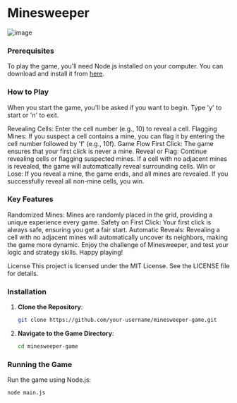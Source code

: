 # Minesweeper

 
![image](https://github.com/bntumb/minesweeper/assets/51305376/35cc1b34-b74d-4264-b48d-26d87c4c37bf)

### Prerequisites

To play the game, you'll need Node.js installed on your computer. You can download and install it from [here](https://nodejs.org/).


### How to Play
When you start the game, you'll be asked if you want to begin. Type 'y' to start or 'n' to exit.

Revealing Cells: Enter the cell number (e.g., 10) to reveal a cell.
Flagging Mines: If you suspect a cell contains a mine, you can flag it by entering the cell number followed by 'f' (e.g., 10f).
Game Flow
First Click: The game ensures that your first click is never a mine.
Reveal or Flag: Continue revealing cells or flagging suspected mines. If a cell with no adjacent mines is revealed, the game will automatically reveal surrounding cells.
Win or Lose: If you reveal a mine, the game ends, and all mines are revealed. If you successfully reveal all non-mine cells, you win.

### Key Features
Randomized Mines: Mines are randomly placed in the grid, providing a unique experience every game.
Safety on First Click: Your first click is always safe, ensuring you get a fair start.
Automatic Reveals: Revealing a cell with no adjacent mines will automatically uncover its neighbors, making the game more dynamic.
Enjoy the challenge of Minesweeper, and test your logic and strategy skills. Happy playing!

License
This project is licensed under the MIT License. See the LICENSE file for details.

### Installation

1. **Clone the Repository**:
    ```sh
    git clone https://github.com/your-username/minesweeper-game.git
    ```
2. **Navigate to the Game Directory**:
    ```sh
    cd minesweeper-game
    ```

### Running the Game

Run the game using Node.js:
```sh
node main.js
